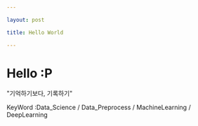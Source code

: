 ```yaml
---

layout: post

title: Hello World

---
```


# Hello :P

"기억하기보다, 기록하기"

KeyWord :Data_Science / Data_Preprocess
        / MachineLearning / DeepLearning
